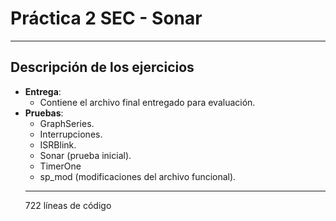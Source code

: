 # Práctica 2 SEC - Sonar 
---
## Descripción de los ejercicios
- __Entrega__:
    + Contiene el archivo final entregado para evaluación.
- __Pruebas__:
    + GraphSeries.
    + Interrupciones.
    + ISRBlink.
    + Sonar (prueba inicial).
    + TimerOne
    + sp_mod (modificaciones del archivo funcional).
    ---
    722 líneas de código



